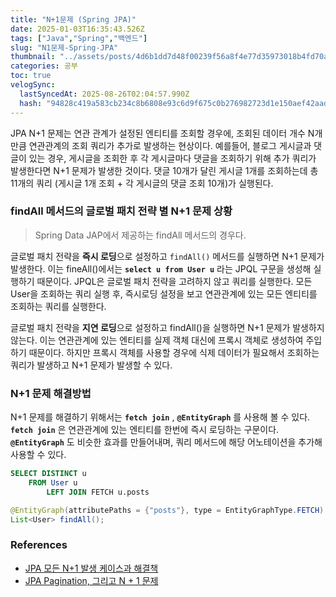 ```yaml
---
title: "N+1문제 (Spring JPA)"
date: 2025-01-03T16:35:43.526Z
tags: ["Java","Spring","백엔드"]
slug: "N1문제-Spring-JPA"
thumbnail: "../assets/posts/4d6b1dd7d48f00239f56a8f4e77d35973018b4fd70a7b595f0d9dc0233c6aa51.png"
categories: 공부
toc: true
velogSync:
  lastSyncedAt: 2025-08-26T02:04:57.990Z
  hash: "94828c419a583cb234c8b6808e93c6d9f675c0b276982723d1e150aef42aadd1"
---
```


JPA N+1 문제는 연관 관계가 설정된 엔티티를 조회할 경우에, 조회된 데이터 개수 N개 만큼 연관관계의 조회 쿼리가 추가로 발생하는 현상이다. 예를들어, 블로그 게시글과 댓글이 있는 경우, 게시글을 조회한 후 각 게시글마다 댓글을 조회하기 위해 추가 쿼리가 발생한다면 N+1 문제가 발생한 것이다. 댓글 10개가 달린 게시글 1개를 조회하는데 총 11개의 쿼리 (게시글 1개 조회 + 각 게시글의 댓글 조회 10개)가 실행된다.

### findAll 메서드의 글로벌 패치 전략 별 N+1 문제 상황
> Spring Data JAP에서 제공하는 findAll 메서드의 경우다.

글로벌 패치 전략을 **즉시 로딩**으로 설정하고 `findAll()` 메서드를 실행하면 N+1 문제가 발생한다. 이는 fineAll()에서는 **`select u from User u`** 라는 JPQL 구문을 생성해 실행하기 때문이다. JPQL은 글로벌 패치 전략을 고려하지 않고 쿼리를 실행한다. 모든 User을 조회하는 쿼리 실행 후, 즉시로딩 설정을 보고 연관관계에 있는 모든 엔티티를 조회하는 쿼리를 실행한다.

글로벌 패치 전략을 **지연 로딩**으로 설정하고 findAll()을 실행하면 N+1 문제가 발생하지 않는다. 이는 연관관계에 있는 엔티티를 실제 객체 대신에 프록시 객체로 생성하여 주입하기 때문이다. 하지만 프록시 객체를 사용할 경우에 식제 데이터가 필요해서 조회하는 쿼리가 발생하고 N+1 문제가 발생할 수 있다.

### N+1 문제 해결방법
N+1 문제를 해결하기 위해서는 **`fetch join`** , **`@EntityGraph`** 를 사용해 볼 수 있다. **`fetch join`** 은 연관관계에 있는 엔티티를 한번에 즉시 로딩하는 구문이다. **`@EntityGraph`** 도 비슷한 효과를 만들어내며, 쿼리 메서드에 해당 어노테이션을 추가해 사용할 수 있다.

```sql
SELECT DISTINCT u
	FROM User u
    	LEFT JOIN FETCH u.posts
```

```java
@EntityGraph(attributePaths = {"posts"}, type = EntityGraphType.FETCH)
List<User> findAll();
```

### References
- [JPA 모든 N+1 발생 케이스과 해결책
](https://velog.io/@jinyoungchoi95/JPA-%EB%AA%A8%EB%93%A0-N1-%EB%B0%9C%EC%83%9D-%EC%BC%80%EC%9D%B4%EC%8A%A4%EA%B3%BC-%ED%95%B4%EA%B2%B0%EC%B1%85)
- [JPA Pagination, 그리고 N + 1 문제
](https://tecoble.techcourse.co.kr/post/2021-07-26-jpa-pageable/)
